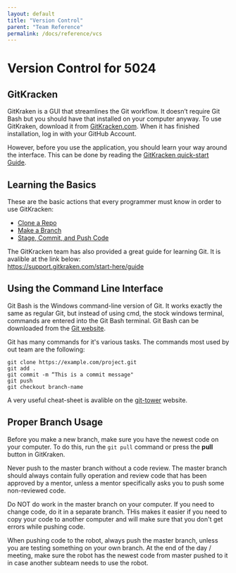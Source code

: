 ```yaml
---
layout: default
title: "Version Control"
parent: "Team Reference"
permalink: /docs/reference/vcs
---
```


# Version Control for 5024

## GitKracken
GitKraken is a GUI that streamlines the Git workflow. It doesn’t require Git Bash but you should have that installed on your computer anyway. To use GitKraken, download it from [GitKracken.com](https://www.gitkraken.com/). When it has finished installation, log in with your GitHub Account.

However, before you use the application, you should learn your way around the interface. This can be done by reading the [GitKracken quick-start Guide](https://support.gitkraken.com/start-here/guide). 

## Learning the Basics
These are the basic actions that every programmer must know in order to use GitKracken:

 - [Clone a Repo](https://support.gitkraken.com/working-with-repositories/open-clone-init#cloning-an-existing-project)
 - [Make a Branch](https://support.gitkraken.com/working-with-repositories/branching-and-merging#branches)
 - [Stage, Commit, and Push Code](https://support.gitkraken.com/working-with-repositories/pushing-and-pulling)
  
The GitKracken team has also provided a great guide for learning Git. It is avalible at the link below: <br>
https://support.gitkraken.com/start-here/guide


## Using the Command Line Interface
Git Bash is the Windows command-line version of Git. It works exactly the same as regular Git, but instead of using cmd, the stock windows terminal, commands are entered into the Git Bash terminal. Git Bash can be downloaded from the [Git website](https://git-scm.com/download/win).

Git has many commands for it's various tasks. The commands most used by out team are the following:
```
git clone https://example.com/project.git
git add .
git commit -m “This is a commit message"
git push
git checkout branch-name
```

A very useful cheat-sheet is avalible on the [git-tower](https://www.git-tower.com/blog/content/posts/54-git-cheat-sheet/git-cheat-sheet-large01.png) website.

## Proper Branch Usage
Before you make a new branch, make sure you have the newest code on your computer. To do this, run the `git pull` command or press the **pull** button in GitKraken.

Never push to the master branch without a code review. The master branch should always contain fully operation and review code that has been approved by a mentor, unless a mentor specifically asks you to push some non-reviewed code.

Do NOT do work in the master branch on your computer. If you need to change code, do it in a separate branch. THis makes it easier if you need to copy your code to another computer and will make sure that you don't get errors while pushing code.

When pushing code to the robot, always push the master branch, unless you are testing something on your own branch. At the end of the day / meeting, make sure the robot has the newest code from master pushed to it in case another subteam needs to use the robot.
